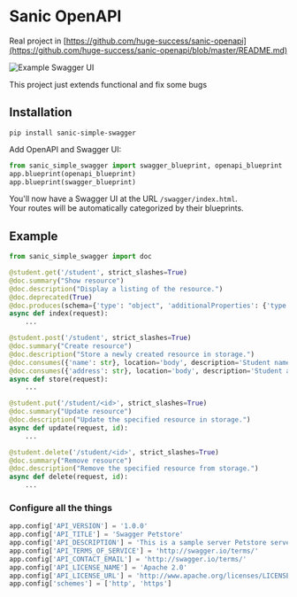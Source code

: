 # Sanic OpenAPI
Real project in [https://github.com/huge-success/sanic-openapi](https://github.com/huge-success/sanic-openapi/blob/master/README.md)

![Example Swagger UI](images/code-to-ui.png?raw=true "Swagger UI")

This project just extends functional and fix some bugs
## Installation
```shell
pip install sanic-simple-swagger
```
Add OpenAPI and Swagger UI:
```python
from sanic_simple_swagger import swagger_blueprint, openapi_blueprint
app.blueprint(openapi_blueprint)
app.blueprint(swagger_blueprint)
```
You'll now have a Swagger UI at the URL `/swagger/index.html`.  
Your routes will be automatically categorized by their blueprints.

## Example
```python
from sanic_simple_swagger import doc

@student.get('/student', strict_slashes=True)
@doc.summary("Show resource")
@doc.description("Display a listing of the resource.")
@doc.deprecated(True)
@doc.produces(schema={'type': "object", 'additionalProperties': {'type': "string", 'format': "string"}}, status=200, description='Success result', content_type='application/json')
async def index(request):
    ...

@student.post('/student', strict_slashes=True)
@doc.summary("Create resource")
@doc.description("Store a newly created resource in storage.")
@doc.consumes({'name': str}, location='body', description='Student name', example={'name': 'John meyer'}, required=True)
@doc.consumes({'address': str}, location='body', description='Student address', example={'name': 'San Francisco, CA 94109 hone : (301) 916-0860'}, required=True)
async def store(request):
    ...

@student.put('/student/<id>', strict_slashes=True)
@doc.summary("Update resource")
@doc.description("Update the specified resource in storage.")
async def update(request, id):
    ...

@student.delete('/student/<id>', strict_slashes=True)
@doc.summary("Remove resource")
@doc.description("Remove the specified resource from storage.")
async def delete(request, id):
    ...
```

### Configure all the things
```python
app.config['API_VERSION'] = '1.0.0'
app.config['API_TITLE'] = 'Swagger Petstore'
app.config['API_DESCRIPTION'] = 'This is a sample server Petstore server. You can find out more about Swagger at [http://swagger.io](http://swagger.io) or on [irc.freenode.net, #swagger](http://swagger.io/irc/). For this sample, you can use the api key `special-key` to test the authorization filters.'
app.config['API_TERMS_OF_SERVICE'] = 'http://swagger.io/terms/'
app.config['API_CONTACT_EMAIL'] = 'http://swagger.io/terms/'
app.config['API_LICENSE_NAME'] = 'Apache 2.0'
app.config['API_LICENSE_URL'] = 'http://www.apache.org/licenses/LICENSE-2.0.html'
app.config['schemes'] = ['http', 'https']
```